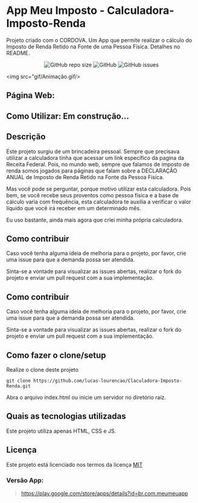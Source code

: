 # App Meu Imposto - Calculadora-Imposto-Renda
 Projeto criado com o CORDOVA. Um App que permite realizar o cálculo do Imposto de Renda Retido na Fonte de uma Pessoa Física. Detalhes no README.
 
<p align="center">
<img alt="GitHub repo size" src="https://img.shields.io/github/repo-size/lucas-lourencao/Calculadora-Imposto-Renda">
<img alt="GitHub" src="https://img.shields.io/github/license/lucas-lourencao/Calculadora-Imposto-Renda">
<img alt="GitHub issues" src="https://img.shields.io/github/issues/lucas-lourencao/Calculadora-Imposto-Renda">
</p>

<img src="gif/Animação.gif/>

## Página Web:

## Como Utilizar: Em construção...

## Descrição

Este projeto surgiu de um brincadeira pessoal. Sempre que precisava utilizar a calculadora tinha que acessar um link específico da pagina da Receita Federal. Pois, no mundo web, sempre que falamos de imposto de renda somos jogados para páginas que falam sobre a DECLARAÇÃO ANUAL de Imposto de Renda Retido na Fonte da Pessoa Física.

Mas você pode se perguntar, porque motivo utilizar esta calculadora. Pois bem, se você recebe seus proventos como pessoa física e a base de cálculo varia com frequência, esta calculadora te auxilia a verificar o valor líquido que você irá receber em um determinado mês.

Eu uso bastante, ainda mais agora que criei minha própria calculadora.

## Como contribuir

Caso você tenha alguma ideia de melhoria para o projeto, por favor, crie uma issue para que a demanda possa ser atendida.

Sinta-se a vontade para visualizar as issues abertas, realizar o fork do projeto e enviar um pull request com a sua implementação.

## Como contribuir

Caso você tenha alguma ideia de melhoria para o projeto, por favor, crie uma issue para que a demanda possa ser atendida.

Sinta-se a vontade para visualizar as issues abertas, realizar o fork do projeto e enviar um pull request com a sua implementação.

## Como fazer o clone/setup

Realize o clone deste projeto

```
git clone https://github.com/lucas-lourencao/Claculadora-Imposto-Renda.git
```

Abra o arquivo index.html ou inicie um servidor no diretório raiz.

## Quais as tecnologias utilizadas

Este projeto utiliza apenas HTML, CSS e JS.

## Licença

Este projeto está licenciado nos termos da licença [MIT](/LICENSE.md)

### Versão App:

> https://play.google.com/store/apps/details?id=br.com.meumeuapp
